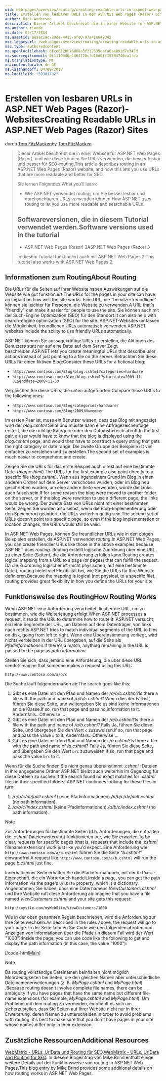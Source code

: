 ```yaml
---
uid: web-pages/overview/routing/creating-readable-urls-in-aspnet-web-pages-sites
title: Erstellen von lesbaren URLs in der ASP.NET Web Pages (Razor) Sites | Microsoft-Dokumentation
author: Rick-Anderson
description: Dieser Artikel beschreibt die in einer Website für ASP.NET Web Pages (Razor), und wie diese können Sie URLs verwenden, die besser lesbar und besser für SEO-routing. Was sind Sie in der...
ms.author: riande
ms.date: 02/17/2014
ms.assetid: a8aac1ac-89de-4415-afe0-97a41c6423d2
msc.legacyurl: /web-pages/overview/routing/creating-readable-urls-in-aspnet-web-pages-sites
msc.type: authoredcontent
ms.openlocfilehash: bfce6120b76d68a3f212639eafa6aa091d7e345d
ms.sourcegitcommit: 0f1119340e4464720cfd16d0ff15764746ea1fea
ms.translationtype: MT
ms.contentlocale: de-DE
ms.lasthandoff: 04/09/2019
ms.locfileid: "59381782"
---
```

# <a name="creating-readable-urls-in-aspnet-web-pages-razor-sites"></a><span data-ttu-id="8fada-104">Erstellen von lesbaren URLs in ASP.NET Web Pages (Razor)-Websites</span><span class="sxs-lookup"><span data-stu-id="8fada-104">Creating Readable URLs in ASP.NET Web Pages (Razor) Sites</span></span>

<span data-ttu-id="8fada-105">durch [Tom FitzMacken](https://github.com/tfitzmac)</span><span class="sxs-lookup"><span data-stu-id="8fada-105">by [Tom FitzMacken](https://github.com/tfitzmac)</span></span>

> <span data-ttu-id="8fada-106">Dieser Artikel beschreibt die in einer Website für ASP.NET Web Pages (Razor), und wie diese können Sie URLs verwenden, die besser lesbar und besser für SEO-routing.</span><span class="sxs-lookup"><span data-stu-id="8fada-106">This article describes routing in an ASP.NET Web Pages (Razor) website, and how this lets you use URLs that are more readable and better for SEO.</span></span>
> 
> <span data-ttu-id="8fada-107">Sie lernen Folgendes:</span><span class="sxs-lookup"><span data-stu-id="8fada-107">What you'll learn:</span></span>
> 
> - <span data-ttu-id="8fada-108">Wie ASP.NET verwendet routing, um Sie besser lesbar und durchsuchbaren URLs verwenden können.</span><span class="sxs-lookup"><span data-stu-id="8fada-108">How ASP.NET uses routing to let you use more readable and searchable URLs.</span></span>
>   
> 
> ## <a name="software-versions-used-in-the-tutorial"></a><span data-ttu-id="8fada-109">Softwareversionen, die in diesem Tutorial verwendet werden.</span><span class="sxs-lookup"><span data-stu-id="8fada-109">Software versions used in the tutorial</span></span>
> 
> 
> - <span data-ttu-id="8fada-110">ASP.NET Web Pages (Razor) 3</span><span class="sxs-lookup"><span data-stu-id="8fada-110">ASP.NET Web Pages (Razor) 3</span></span>
>   
> 
> <span data-ttu-id="8fada-111">In diesem Tutorial funktioniert auch mit ASP.NET Web Pages 2.</span><span class="sxs-lookup"><span data-stu-id="8fada-111">This tutorial also works with ASP.NET Web Pages 2.</span></span>


## <a name="about-routing"></a><span data-ttu-id="8fada-112">Informationen zum Routing</span><span class="sxs-lookup"><span data-stu-id="8fada-112">About Routing</span></span>

<span data-ttu-id="8fada-113">Die URLs für die Seiten auf Ihrer Website haben Auswirkungen auf die Website wie gut funktioniert.</span><span class="sxs-lookup"><span data-stu-id="8fada-113">The URLs for the pages in your site can have an impact on how well the site works.</span></span> <span data-ttu-id="8fada-114">Eine URL, die &quot;benutzerfreundliche&quot; können sie leichter für Personen, die Website zu verwenden.</span><span class="sxs-lookup"><span data-stu-id="8fada-114">A URL that's &quot;friendly&quot; can make it easier for people to use the site.</span></span> <span data-ttu-id="8fada-115">Sie können auch mit der Such-Engine Optimization (SEO) für den Standort.</span><span class="sxs-lookup"><span data-stu-id="8fada-115">It can also help with search-engine optimization (SEO) for the site.</span></span> <span data-ttu-id="8fada-116">ASP.NET-Websites umfassen die Möglichkeit, freundlichen URLs automatisch verwenden.</span><span class="sxs-lookup"><span data-stu-id="8fada-116">ASP.NET websites include the ability to use friendly URLs automatically.</span></span>

<span data-ttu-id="8fada-117">ASP.NET können Sie aussagekräftige URLs zu erstellen, die Aktionen des Benutzers statt nur auf eine Datei auf dem Server Zeigt beschreiben.</span><span class="sxs-lookup"><span data-stu-id="8fada-117">ASP.NET lets you create meaningful URLs that describe user actions instead of just pointing to a file on the server.</span></span> <span data-ttu-id="8fada-118">Betrachten Sie diese URLs für einen fiktiven Blog:</span><span class="sxs-lookup"><span data-stu-id="8fada-118">Consider these URLs for a fictional blog:</span></span>

- `http://www.contoso.com/Blog/blog.cshtml?categories=hardware`
- `http://www.contoso.com//Blog/blog.cshtml?startdate=2009-11-01&enddate=2009-11-30`

<span data-ttu-id="8fada-119">Vergleichen Sie diese URLs, die unten aufgeführten:</span><span class="sxs-lookup"><span data-stu-id="8fada-119">Compare those URLs to the following ones:</span></span>

- `http://www.contoso.com/Blog/categories/hardware/`
- `http://www.contoso.com/Blog/2009/November`

<span data-ttu-id="8fada-120">Im ersten Paar ist, muss ein Benutzer wissen, dass das Blog mit angezeigt wird der *blog.cshtml* Seite und müsste dann eine Abfragezeichenfolge erstellt, die die richtige Kategorie oder den Datumsbereich abruft.</span><span class="sxs-lookup"><span data-stu-id="8fada-120">In the first pair, a user would have to know that the blog is displayed using the *blog.cshtml* page, and would then have to construct a query string that gets the right category or date range.</span></span> <span data-ttu-id="8fada-121">Die zweite Gruppe der Beispiele ist viel einfacher zu verstehen und zu erstellen.</span><span class="sxs-lookup"><span data-stu-id="8fada-121">The second set of examples is much easier to comprehend and create.</span></span>

<span data-ttu-id="8fada-122">Zeigen Sie die URLs für das erste Beispiel auch direkt auf eine bestimmte Datei (*blog.cshtml*).</span><span class="sxs-lookup"><span data-stu-id="8fada-122">The URLs for the first example also point directly to a specific file (*blog.cshtml*).</span></span> <span data-ttu-id="8fada-123">Wenn aus irgendeinem Grund im Blog in einen anderen Ordner auf dem Server verschoben wurden, oder im Blog neu geschrieben wurden, um eine andere Seite verwenden, würde die Links auch falsch sein.</span><span class="sxs-lookup"><span data-stu-id="8fada-123">If for some reason the blog were moved to another folder on the server, or if the blog were rewritten to use a different page, the links would be wrong.</span></span> <span data-ttu-id="8fada-124">Der zweite Satz von URLs nicht mit einer bestimmten Seite, zeigen Sie würden also selbst, wenn die Blog-Implementierung oder den Speicherort geändert, die URLs weiterhin gültig sein.</span><span class="sxs-lookup"><span data-stu-id="8fada-124">The second set of URLs doesn't point to a specific page, so even if the blog implementation or location changes, the URLs would still be valid.</span></span>

<span data-ttu-id="8fada-125">In ASP.NET Web Pages, können Sie freundlicher URLs wie in den obigen Beispielen erstellen, da ASP.NET verwendet *routing*.</span><span class="sxs-lookup"><span data-stu-id="8fada-125">In ASP.NET Web Pages, you can create friendlier URLs like those in the above examples because ASP.NET uses *routing*.</span></span> <span data-ttu-id="8fada-126">Routing erstellt logische Zuordnung über eine URL zu einer Seite (Seiten), die die Anforderung erfüllen kann.</span><span class="sxs-lookup"><span data-stu-id="8fada-126">Routing creates logical mapping from a URL to a page (or pages) that can fulfill the request.</span></span> <span data-ttu-id="8fada-127">Da die Zuordnung logischer ist (nicht physischen, auf eine bestimmte Datei), routing bietet viel Flexibilität bei, wie Sie die URLs für Ihre Website definieren.</span><span class="sxs-lookup"><span data-stu-id="8fada-127">Because the mapping is logical (not physical, to a specific file), routing provides great flexibility in how you define the URLs for your site.</span></span>

## <a name="how-routing-works"></a><span data-ttu-id="8fada-128">Funktionsweise des Routing</span><span class="sxs-lookup"><span data-stu-id="8fada-128">How Routing Works</span></span>

<span data-ttu-id="8fada-129">Wenn ASP.NET eine Anforderung verarbeitet, liest er die URL, um zu bestimmen, wie die Weiterleitung erfolgt.</span><span class="sxs-lookup"><span data-stu-id="8fada-129">When ASP.NET processes a request, it reads the URL to determine how to route it.</span></span> <span data-ttu-id="8fada-130">ASP.NET versucht, einzelne Segmente der URL, um Dateien auf dem Datenträger, von links nach rechts.</span><span class="sxs-lookup"><span data-stu-id="8fada-130">ASP.NET tries to match individual segments of the URL to files on disk, going from left to right.</span></span> <span data-ttu-id="8fada-131">Wenn eine Übereinstimmung vorliegt, wird nichts verbleiben in der URL übergeben, auf die Seite als *Pfadinformationen*.</span><span class="sxs-lookup"><span data-stu-id="8fada-131">If there's a match, anything remaining in the URL is passed to the page as *path information*.</span></span>

<span data-ttu-id="8fada-132">Stellen Sie sich, dass jemand eine Anforderung, die über diese URL sendet:</span><span class="sxs-lookup"><span data-stu-id="8fada-132">Imagine that someone makes a request using this URL:</span></span>

`http://www.contoso.com/a/b/c`

<span data-ttu-id="8fada-133">Die Suche läuft folgendermaßen ab:</span><span class="sxs-lookup"><span data-stu-id="8fada-133">The search goes like this:</span></span>

1. <span data-ttu-id="8fada-134">Gibt es eine Datei mit den Pfad und Namen der */a/b/c.cshtml*?</span><span class="sxs-lookup"><span data-stu-id="8fada-134">Is there a file with the path and name of */a/b/c.cshtml*?</span></span> <span data-ttu-id="8fada-135">Wenn dies der Fall ist, führen Sie diese Seite, und weitergeben Sie es sind keine Informationen an die Klasse.</span><span class="sxs-lookup"><span data-stu-id="8fada-135">If so, run that page and pass no information to it.</span></span> <span data-ttu-id="8fada-136">Andernfalls...</span><span class="sxs-lookup"><span data-stu-id="8fada-136">Otherwise ...</span></span>
2. <span data-ttu-id="8fada-137">Gibt es eine Datei mit den Pfad und Namen der */a/b.cshtml*?</span><span class="sxs-lookup"><span data-stu-id="8fada-137">Is there a file with the path and name of */a/b.cshtml*?</span></span> <span data-ttu-id="8fada-138">Falls Ja, führen Sie diese Seite, und übergeben Sie den Wert `c` zuzuweisen.</span><span class="sxs-lookup"><span data-stu-id="8fada-138">If so, run that page and pass the value `c` to it.</span></span> <span data-ttu-id="8fada-139">Andernfalls...</span><span class="sxs-lookup"><span data-stu-id="8fada-139">Otherwise …</span></span>
3. <span data-ttu-id="8fada-140">Gibt es eine Datei mit den Pfad und Namen der */a.cshtml*?</span><span class="sxs-lookup"><span data-stu-id="8fada-140">Is there a file with the path and name of */a.cshtml*?</span></span> <span data-ttu-id="8fada-141">Falls Ja, führen Sie diese Seite, und übergeben Sie den Wert `b/c` zuzuweisen.</span><span class="sxs-lookup"><span data-stu-id="8fada-141">If so, run that page and pass the value `b/c` to it.</span></span>

<span data-ttu-id="8fada-142">Wenn für die Suche finden Sie nicht genau übereinstimmt *.cshtml* -Dateien in ihre angegebene Ordner ASP.NET bleibt auch weiterhin im Gegenzug für diese Dateien zu suchen:</span><span class="sxs-lookup"><span data-stu-id="8fada-142">If the search found no exact matches for *.cshtml* files in their specified folders, ASP.NET continues looking for these files in turn:</span></span>

1. <span data-ttu-id="8fada-143">*/a/b/c/default.cshtml* (keine Pfadinformationen).</span><span class="sxs-lookup"><span data-stu-id="8fada-143">*/a/b/c/default.cshtml* (no path information).</span></span>
2. <span data-ttu-id="8fada-144">*/a/b/c/Index.cshtml* (keine Pfadinformationen).</span><span class="sxs-lookup"><span data-stu-id="8fada-144">*/a/b/c/index.cshtml* (no path information).</span></span>

> [!NOTE]
> <span data-ttu-id="8fada-145">Zur Anforderungen für bestimmte Seiten (d.h. Anforderungen, die enthalten die *.cshtml* Dateierweiterung) funktionieren nur, wie Sie erwarten.</span><span class="sxs-lookup"><span data-stu-id="8fada-145">To be clear, requests for specific pages (that is, requests that include the *.cshtml* filename extension) work just like you'd expect.</span></span> <span data-ttu-id="8fada-146">Eine Anforderung wie `http://www.contoso.com/a/b.cshtml` führen Sie die Seite *"b.cshtml"* einwandfrei.</span><span class="sxs-lookup"><span data-stu-id="8fada-146">A request like `http://www.contoso.com/a/b.cshtml` will run the page *b.cshtml* just fine.</span></span>


<span data-ttu-id="8fada-147">Innerhalb einer Seite erhalten Sie die Pfadinformationen, mit der `UrlData` -Eigenschaft, die ein Wörterbuch handelt.</span><span class="sxs-lookup"><span data-stu-id="8fada-147">Inside a page, you can get the path information via the page's `UrlData` property, which is a dictionary.</span></span> <span data-ttu-id="8fada-148">Angenommen, Sie haben, dass eine Datei namens *ViewCustomers.cshtml* und Ihre Website ruft diese Anforderung ab:</span><span class="sxs-lookup"><span data-stu-id="8fada-148">Imagine that you have a file named *ViewCustomers.cshtml* and your site gets this request:</span></span>

`http://mysite.com/myWebSite/ViewCustomers/1000`

<span data-ttu-id="8fada-149">Wie in der oben genannten Regeln beschrieben, wird die Anforderung zur Ihre Seite wechseln.</span><span class="sxs-lookup"><span data-stu-id="8fada-149">As described in the rules above, the request will go to your page.</span></span> <span data-ttu-id="8fada-150">In der Seite können Sie Code wie den folgenden abrufen und Anzeigen von Informationen über die Pfade (in diesem Fall wird der Wert &quot;1000&quot;):</span><span class="sxs-lookup"><span data-stu-id="8fada-150">Inside the page, you can use code like the following to get and display the path information (in this case, the value &quot;1000&quot;):</span></span>

[!code-html[Main](creating-readable-urls-in-aspnet-web-pages-sites/samples/sample1.html)]

> [!NOTE]
> <span data-ttu-id="8fada-151">Da routing vollständige Dateinamen beinhalten nicht möglich Mehrdeutigkeiten bei Seiten, die den gleichen Namen aber unterschiedliche Dateinamenerweiterungen (z. B. *MyPage.cshtml* und *MyPage.html*) .</span><span class="sxs-lookup"><span data-stu-id="8fada-151">Because routing doesn't involve complete file names, there can be ambiguity if you have pages that have the same name but different file-name extensions (for example, *MyPage.cshtml* and *MyPage.html*).</span></span> <span data-ttu-id="8fada-152">Um Probleme mit dem routing zu vermeiden, empfiehlt es sich um sicherzustellen, dass Sie Seiten auf Ihrer Website nicht nur in ihrer Erweiterung, deren Namen zu unterscheiden.</span><span class="sxs-lookup"><span data-stu-id="8fada-152">In order to avoid problems with routing, it's best to make sure that you don't have pages in your site whose names differ only in their extension.</span></span>


<a id="Additional_Resources"></a>
## <a name="additional-resources"></a><span data-ttu-id="8fada-153">Zusätzliche Ressourcen</span><span class="sxs-lookup"><span data-stu-id="8fada-153">Additional Resources</span></span>

<span data-ttu-id="8fada-154">[WebMatrix - URLs, UrlData und Routing für SEO](http://www.mikesdotnetting.com/Article/165/WebMatrix-URLs-UrlData-and-Routing-for-SEO).</span><span class="sxs-lookup"><span data-stu-id="8fada-154">[WebMatrix - URLs, UrlData and Routing for SEO](http://www.mikesdotnetting.com/Article/165/WebMatrix-URLs-UrlData-and-Routing-for-SEO).</span></span> <span data-ttu-id="8fada-155">In diesem Blogeintrag von Mike Brind enthält einige weitere Details auf der Funktionsweise von routing in ASP.NET Web Pages.</span><span class="sxs-lookup"><span data-stu-id="8fada-155">This blog entry by Mike Brind provides some additional details on how routing works in ASP.NET Web Pages.</span></span>

